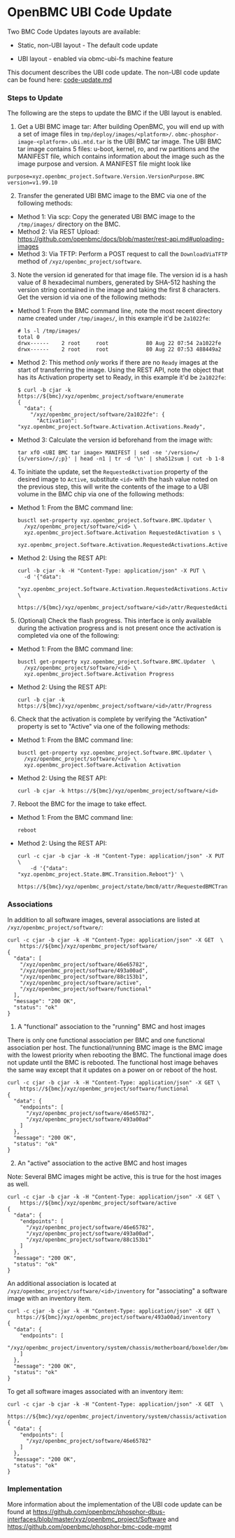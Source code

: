 OpenBMC UBI Code Update
==============

Two BMC Code Updates layouts are available:

 * Static, non-UBI layout - The default code update

 * UBI layout - enabled via obmc-ubi-fs machine feature

This document describes the UBI code update. The non-UBI code update can be
found here: [code-update.md](code-update.md)

### Steps to Update

The following are the steps to update the BMC if the UBI layout is enabled.

1. Get a UBI BMC image tar:
After building OpenBMC, you will end up with a set of image files in
`tmp/deploy/images/<platform>/`. `obmc-phosphor-image-<platform>.ubi.mtd.tar` is
the UBI BMC tar image. The UBI BMC tar image contains 5 files: u-boot,
kernel, ro, and rw partitions and the MANIFEST file, which contains information
about the image such as the image purpose and version. A MANIFEST file might
look like
```
purpose=xyz.openbmc_project.Software.Version.VersionPurpose.BMC
version=v1.99.10
```

2. Transfer the generated UBI BMC image to the BMC via one of the following
methods:
  * Method 1: Via scp: Copy the generated UBI BMC image to the `/tmp/images/`
    directory on the BMC.
  * Method 2: Via REST Upload:
  https://github.com/openbmc/docs/blob/master/rest-api.md#uploading-images
  * Method 3: Via TFTP: Perform a POST request to call the `DownloadViaTFTP`
    method of `/xyz/openbmc_project/software`.

3. Note the version id generated for that image file. The version id is a hash
value of 8 hexadecimal numbers, generated by SHA-512 hashing the version
string contained in the image and taking the first 8 characters. Get the
version id via one of the following methods:

  * Method 1: From the BMC command line, note the most recent directory name
    created under `/tmp/images/`, in this example it'd be `2a1022fe`:

      ```
      # ls -l /tmp/images/
      total 0
      drwx------    2 root     root            80 Aug 22 07:54 2a1022fe
      drwx------    2 root     root            80 Aug 22 07:53 488449a2
      ```

  * Method 2: This method *only* works if there are no `Ready` images at the
    start of transferring the image. Using the REST API, note the object that
    has its Activation property set to Ready, in this example it'd be `2a1022fe`:

      ```
      $ curl -b cjar -k https://${bmc}/xyz/openbmc_project/software/enumerate
      {
        "data": {
          "/xyz/openbmc_project/software/2a1022fe": {
            "Activation": "xyz.openbmc_project.Software.Activation.Activations.Ready",
      ```

 * Method 3: Calculate the version id beforehand from the image with:

      ```
      tar xfO <UBI BMC tar image> MANIFEST | sed -ne '/version=/ {s/version=//;p}' | head -n1 | tr -d '\n' | sha512sum | cut -b 1-8
      ```


4. To initiate the update, set the `RequestedActivation` property of the desired
image to `Active`, substitute ``<id>`` with the hash value noted on the previous
step, this will write the contents of the image to a UBI volume in the BMC chip
via one of the following methods:

  * Method 1: From the BMC command line:

      ```
      busctl set-property xyz.openbmc_project.Software.BMC.Updater \
        /xyz/openbmc_project/software/<id> \
        xyz.openbmc_project.Software.Activation RequestedActivation s \
        xyz.openbmc_project.Software.Activation.RequestedActivations.Active

      ```

  * Method 2: Using the REST API:

      ```
      curl -b cjar -k -H "Content-Type: application/json" -X PUT \
        -d '{"data":
        "xyz.openbmc_project.Software.Activation.RequestedActivations.Active"}' \
        https://${bmc}/xyz/openbmc_project/software/<id>/attr/RequestedActivation
      ```

5. (Optional) Check the flash progress. This interface is only available during
the activation progress and is not present once the activation is completed
via one of the following:

  * Method 1: From the BMC command line:

      ```
      busctl get-property xyz.openbmc_project.Software.BMC.Updater  \
        /xyz/openbmc_project/software/<id> \
        xyz.openbmc_project.Software.Activation Progress
      ```

  * Method 2: Using the REST API:

      ```
      curl -b cjar -k https://${bmc}/xyz/openbmc_project/software/<id>/attr/Progress
      ```

6. Check that the activation is complete by verifying the "Activation" property
is set to "Active" via one of the following methods:

  * Method 1: From the BMC command line:

      ```
      busctl get-property xyz.openbmc_project.Software.BMC.Updater \
        /xyz/openbmc_project/software/<id> \
        xyz.openbmc_project.Software.Activation Activation
      ```

  * Method 2: Using the REST API:

      ```
      curl -b cjar -k https://${bmc}/xyz/openbmc_project/software/<id>
      ```

7. Reboot the BMC for the image to take effect.

  * Method 1: From the BMC command line:

      ```
      reboot
      ```

  * Method 2: Using the REST API:

      ```
      curl -c cjar -b cjar -k -H "Content-Type: application/json" -X PUT \
          -d '{"data": "xyz.openbmc_project.State.BMC.Transition.Reboot"}' \
          https://${bmc}/xyz/openbmc_project/state/bmc0/attr/RequestedBMCTransition
      ```

### Associations

In addition to all software images, several associations are listed at
`/xyz/openbmc_project/software/`:

```
curl -c cjar -b cjar -k -H "Content-Type: application/json" -X GET  \
    https://${bmc}/xyz/openbmc_project/software/
{
  "data": [
    "/xyz/openbmc_project/software/46e65782",
    "/xyz/openbmc_project/software/493a00ad",
    "/xyz/openbmc_project/software/88c153b1",
    "/xyz/openbmc_project/software/active",
    "/xyz/openbmc_project/software/functional"
  ],
  "message": "200 OK",
  "status": "ok"
}
```

1. A "functional" association to the "running" BMC and host images

There is only one functional association per BMC and one functional association per host.
The functional/running BMC image is the BMC image with the lowest priority when
rebooting the BMC. The functional image does not update until the BMC is rebooted.
The functional host image behaves the same way except that it updates on a
power on or reboot of the host.

```
curl -c cjar -b cjar -k -H "Content-Type: application/json" -X GET \
    https://${bmc}/xyz/openbmc_project/software/functional
{
  "data": {
    "endpoints": [
      "/xyz/openbmc_project/software/46e65782",
      "/xyz/openbmc_project/software/493a00ad"
    ]
  },
  "message": "200 OK",
  "status": "ok"
}
```

2. An "active" association to the active BMC and host images

Note: Several BMC images might be active, this is true for the host images
as well.

```
curl -c cjar -b cjar -k -H "Content-Type: application/json" -X GET \
    https://${bmc}/xyz/openbmc_project/software/active
{
  "data": {
    "endpoints": [
      "/xyz/openbmc_project/software/46e65782",
      "/xyz/openbmc_project/software/493a00ad",
      "/xyz/openbmc_project/software/88c153b1"
    ]
  },
  "message": "200 OK",
  "status": "ok"
}
```

An additional association is located at `/xyz/openbmc_project/software/<id>/inventory`
for "associating" a software image with an inventory item.

```
curl -c cjar -b cjar -k -H "Content-Type: application/json" -X GET \
   https://${bmc}/xyz/openbmc_project/software/493a00ad/inventory
{
  "data": {
    "endpoints": [
      "/xyz/openbmc_project/inventory/system/chassis/motherboard/boxelder/bmc"
    ]
  },
  "message": "200 OK",
  "status": "ok"
}
```

To get all software images associated with an inventory item:

```
curl -c cjar -b cjar -k -H "Content-Type: application/json" -X GET  \
    https://${bmc}/xyz/openbmc_project/inventory/system/chassis/activation
{
  "data": {
    "endpoints": [
      "/xyz/openbmc_project/software/46e65782"
    ]
  },
  "message": "200 OK",
  "status": "ok"
}
```

### Implementation

More information about the implementation of the UBI code update can be found at
https://github.com/openbmc/phosphor-dbus-interfaces/blob/master/xyz/openbmc_project/Software
and https://github.com/openbmc/phosphor-bmc-code-mgmt
